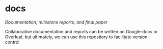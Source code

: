 # docs
*Documentation, milestone reports, and final paper*

Collaborative documentation and reports can be written on Google-docs or Overleaf, but ultimately, we can use this repository to facilitate version-control
